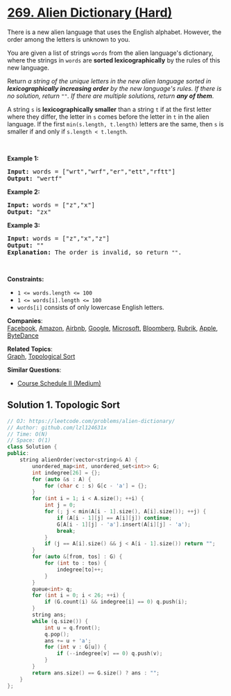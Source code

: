 # [269. Alien Dictionary (Hard)](https://leetcode.com/problems/alien-dictionary/)

<p>There is a new alien language that uses the English alphabet. However, the order among the letters is unknown to you.</p>

<p>You are given a list of strings <code>words</code> from the alien language's dictionary, where the strings in <code>words</code> are <strong>sorted lexicographically</strong> by the rules of this new language.</p>

<p>Return <em>a string of the unique letters in the new alien language sorted in <strong>lexicographically increasing order</strong> by the new language's rules. If there is no solution, return </em><code>""</code><em>. If there are multiple solutions, return <strong>any of them</strong></em>.</p>

<p>A string <code>s</code> is <strong>lexicographically smaller</strong> than a string <code>t</code> if at the first letter where they differ, the letter in <code>s</code> comes before the letter in <code>t</code> in the alien language. If the first <code>min(s.length, t.length)</code> letters are the same, then <code>s</code> is smaller if and only if <code>s.length &lt; t.length</code>.</p>

<p>&nbsp;</p>
<p><strong>Example 1:</strong></p>

<pre><strong>Input:</strong> words = ["wrt","wrf","er","ett","rftt"]
<strong>Output:</strong> "wertf"
</pre>

<p><strong>Example 2:</strong></p>

<pre><strong>Input:</strong> words = ["z","x"]
<strong>Output:</strong> "zx"
</pre>

<p><strong>Example 3:</strong></p>

<pre><strong>Input:</strong> words = ["z","x","z"]
<strong>Output:</strong> ""
<strong>Explanation:</strong> The order is invalid, so return <code>""</code>.
</pre>

<p>&nbsp;</p>
<p><strong>Constraints:</strong></p>

<ul>
	<li><code>1 &lt;= words.length &lt;= 100</code></li>
	<li><code>1 &lt;= words[i].length &lt;= 100</code></li>
	<li><code>words[i]</code> consists of only lowercase English letters.</li>
</ul>


**Companies**:  
[Facebook](https://leetcode.com/company/facebook), [Amazon](https://leetcode.com/company/amazon), [Airbnb](https://leetcode.com/company/airbnb), [Google](https://leetcode.com/company/google), [Microsoft](https://leetcode.com/company/microsoft), [Bloomberg](https://leetcode.com/company/bloomberg), [Rubrik](https://leetcode.com/company/rubrik), [Apple](https://leetcode.com/company/apple), [ByteDance](https://leetcode.com/company/bytedance)

**Related Topics**:  
[Graph](https://leetcode.com/tag/graph/), [Topological Sort](https://leetcode.com/tag/topological-sort/)

**Similar Questions**:
* [Course Schedule II (Medium)](https://leetcode.com/problems/course-schedule-ii/)

## Solution 1. Topologic Sort

```cpp
// OJ: https://leetcode.com/problems/alien-dictionary/
// Author: github.com/lzl124631x
// Time: O(N)
// Space: O(1)
class Solution {
public:
    string alienOrder(vector<string>& A) {
        unordered_map<int, unordered_set<int>> G;
        int indegree[26] = {};
        for (auto &s : A) {
            for (char c : s) G[c - 'a'] = {};
        }
        for (int i = 1; i < A.size(); ++i) {
            int j = 0;
            for (; j < min(A[i - 1].size(), A[i].size()); ++j) {
                if (A[i - 1][j] == A[i][j]) continue;
                G[A[i - 1][j] - 'a'].insert(A[i][j] - 'a');
                break;
            }
            if (j == A[i].size() && j < A[i - 1].size()) return "";
        }
        for (auto &[from, tos] : G) {
            for (int to : tos) {
                indegree[to]++;
            }
        }
        queue<int> q;
        for (int i = 0; i < 26; ++i) {
            if (G.count(i) && indegree[i] == 0) q.push(i);
        }
        string ans;
        while (q.size()) {
            int u = q.front();
            q.pop();
            ans += u + 'a';
            for (int v : G[u]) {
                if (--indegree[v] == 0) q.push(v);
            }
        }
        return ans.size() == G.size() ? ans : "";
    }
};
```
